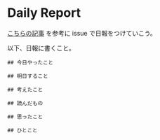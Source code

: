 # Daily Report

[こちらの記事](https://medium.com/@ShinokiRyosei/%E6%97%A5%E5%A0%B1%E3%82%923%E3%83%B6%E6%9C%88%E7%B6%9A%E3%81%91%E3%81%A6%E6%84%9F%E3%81%98%E3%81%9F%E3%81%93%E3%81%A8-%E8%80%83%E3%81%88%E3%81%9F%E3%81%93%E3%81%A8-%E3%81%9D%E3%81%97%E3%81%A6%E3%81%A4%E3%81%8F%E3%81%A3%E3%81%9F%E3%82%82%E3%81%AE-9bd84b098a07) を参考に issue で日報をつけていこう。

以下、日報に書くこと。

```
## 今日やったこと

## 明日すること

## 考えたこと

## 読んだもの

## 思ったこと

## ひとこと
```
